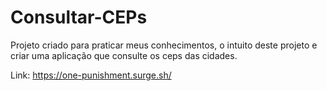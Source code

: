 # Consultar-CEPs
Projeto criado para praticar meus conhecimentos, o intuito deste projeto e criar uma aplicação que consulte os ceps das cidades.

Link: https://one-punishment.surge.sh/
